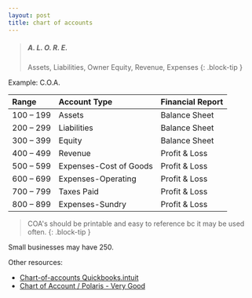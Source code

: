 ```yaml
---
layout: post
title: chart of accounts
---
```



> ##### A. L. O. R. E.
>
> Assets, Liabilities, Owner Equity, Revenue, Expenses
{: .block-tip }

Example: C.O.A.

| Range | Account Type | Financial Report |
|:-|:-|:-|
| 100 – 199 | Assets | Balance Sheet |
| 200 – 299 | Liabilities | Balance Sheet |
| 300 – 399 | Equity | Balance Sheet |
| 400 – 499 | Revenue | Profit & Loss |
| 500 – 599 | Expenses-Cost of Goods | Profit & Loss |
| 600 – 699 | Expenses-Operating | Profit & Loss |
| 700 – 799 | Taxes Paid | Profit & Loss |
| 800 – 899 | Expenses-Sundry | Profit & Loss |


> COA's should be printable and easy to reference bc it may be used often. 
{: .block-tip }

Small businesses may have 250.  

Other resources:   

- [Chart-of-accounts Quickbooks.intuit](https://quickbooks.intuit.com/global/resources/accounting/chart-of-accounts-definition-and-example/)   
- [Chart of Account / Polaris - Very Good](https://polaristaxandaccounting.com/chart-of-accounts-the-ultimate-guide-with-examples/)   

